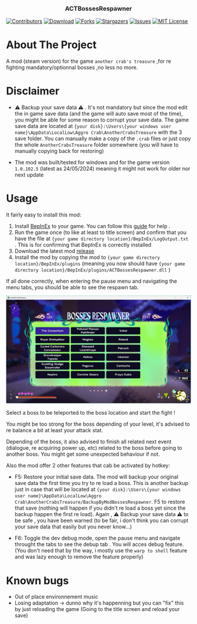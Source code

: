 <!-- PROJECT LOGO -->
<br />
<div align="center">
  <h3 align="center">ACTBossesRespawner</h3>
</div>

<!-- Shield -->

[![Contributors][contributors-shield]][contributors-url]
[![Download][download-shield]][download-url]
[![Forks][forks-shield]][forks-url]
[![Stargazers][stars-shield]][stars-url]
[![Issues][issues-shield]][issues-url]
[![MIT License][license-shield]][license-url]

<!-- ABOUT THE PROJECT -->

# About The Project

A mod (steam version) for the game `another crab's treasure` ,for re fighting mandatory/optionnal bosses ,no less no more.

# Disclaimer

- ⚠️ Backup your save data ⚠️ . It's not mandatory but since the mod edit the in game save data (and the game will auto save most of the time), you might be able for some reason to corrupt your save data.
  The game save data are located at `{your disk}:\Users\{your windows user name}\AppData\LocalLow\Aggro Crab\AnotherCrabsTreasure` with the 3 save folder. You can manually make a copy of the `.crab` files or just copy the whole `AnotherCrabsTreasure` folder somewhere (you will have to manually copying back for restoring)

- The mod was built/tested for windows and for the game version `1.0.102.5` (latest as 24/05/2024) meaning it might not work for older nor next update

# Usage

It fairly easy to install this mod:

1. Install [BepInEx](https://github.com/BepInEx/BepInEx/releases) to your game. You can follow this [guide](https://docs.bepinex.dev/articles/user_guide/installation/index.html) for help .
2. Run the game once (to like at least to title screen) and confirm that you have the file at `{your game directory location}/BepInEx/LogOutput.txt` . This is for confirming that BepInEx is correctly installed
3. Download the latest mod [release](https://github.com/Fcornaire/ACTBR/releases)
4. Install the mod by copying the mod to `{your game directory location}/BepInEx/plugins` (meaning you now should have `{your game directory location}/BepInEx/plugins/ACTBossesRespawner.dll` )

If all done correctly, when entering the pause menu and navigating the menu tabs, you should be able to see the respawn tab.

<p align="center">
  <img src="imgs/work.png" alt="screen with the mod" />
</p>

Select a boss to be teleported to the boss location and start the fight !

You might be too strong for the boss depending of your level, it's advised to re balance a bit at least your attack stat.

Depending of the boss, it also advised to finish all related next event (dialogue, re acquiring power up, etc) related to the boss before going to another boss. You might get some unexpected behaviour if not.

Also the mod offer 2 other features that cab be activated by hotkey:

- F5: Restore your initial save data. The mod will backup your original save data the first time you try to re load a boss. This is another backup just in case that will be located at `{your disk}:\Users\{your windows user name}\AppData\LocalLow\Aggro Crab\AnotherCrabsTreasure/BackupByModBossesRespawner`. F5 to restore that save (nothing will happen if you didn't re load a boss yet since the backup happen the first re load). Again , ⚠️ Backup your save data ⚠️ to be safe , you have been warned (to be fair, i don't think you can corrupt your save data that easily but you never know...)

- F6: Toggle the dev debug mode, open the pause menu and navigate throught the tabs to see the debup tab . You will acces debug feature. (You don't need that by the way, i mostly use the `warp to shell` feature and was lazy enough to remove the feature properly)

# Known bugs

- Out of place environnement music
- Losing adaptation -> dunno why it's happenning but you can "fix" this by just reloading the game (Going to the title screen and reload your save)

<!-- MARKDOWN LINKS & IMAGES -->
<!-- https://www.markdownguide.org/basic-syntax/#reference-style-links -->

[contributors-shield]: https://img.shields.io/github/contributors/Fcornaire/ACTBR.svg?style=for-the-badge
[contributors-url]: https://github.com/Fcornaire/ACTBR/graphs/contributors
[forks-shield]: https://img.shields.io/github/forks/Fcornaire/ACTBR.svg?style=for-the-badge
[forks-url]: https://github.com/Fcornaire/ACTBR/network/members
[stars-shield]: https://img.shields.io/github/stars/Fcornaire/ACTBR.svg?style=for-the-badge
[stars-url]: https://github.com/Fcornaire/ACTBR/stargazers
[issues-shield]: https://img.shields.io/github/issues/Fcornaire/ACTBR.svg?style=for-the-badge
[issues-url]: https://github.com/Fcornaire/ACTBR/issues
[license-shield]: https://img.shields.io/github/license/Fcornaire/ACTBR.svg?style=for-the-badge
[download-shield]: https://img.shields.io/github/downloads/Fcornaire/ACTBR/total?style=for-the-badge
[download-url]: https://github.com/Fcornaire/ACTBR/releases
[license-url]: https://github.com/Fcornaire/ACTBR/blob/master/LICENSE.txt
